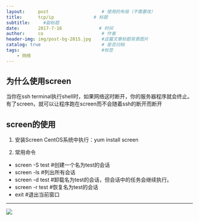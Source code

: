 ```yaml
---
layout:     post                    # 使用的布局（不需要改）
title:      tcp/ip               # 标题 
subtitle:     #副标题
date:       2017-7-16              # 时间
author:     co                      # 作者
header-img: img/post-bg-2015.jpg    #这篇文章标题背景图片
catalog: true                       # 是否归档
tags:                               #标签
    - 网络
---
```

## 为什么使用screen
当你在ssh terminal执行shell时，如果网络这时断开，你的服务器程序就会终止。有了screen，就可以让程序跑在screen而不会随着ssh的断开而断开 

## screen的使用
1. 安装Screen
CentOS系统中执行：yum install screen 

2. 常用命令
- screen -S test    #创建一个名为test的会话
- screen -ls            #列出所有会话
- screen -d test    #卸载名为test的会话，但会话中的任务会继续执行。
- screen -r test      #恢复名为test的会话
- exit                    #退出当前窗口

----------

![](https://gitee.com/whatplane/resource/raw/master/img/36043032.png) 
